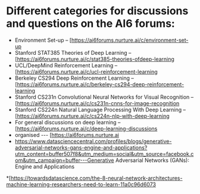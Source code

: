 # Different categories for discussions and questions on the AI6 forums:
* Environment Set-up – [https://ai6forums.nurture.ai/c/environment-set-up
* Stanford STAT385 Theories of Deep Learning – [https://ai6forums.nurture.ai/c/stat385-theories-ofdeep-learning
* UCL/DeepMind Reinforcement Learning – [https://ai6forums.nurture.ai/c/ucl-reinforcement-learning
* Berkeley CS294 Deep Reinforcement Learning – [https://ai6forums.nurture.ai/c/berkeley-cs294-deep-reinforcement-learning
* Stanford CS231n Convolutional Neural Networks for Visual Recognition – [https://ai6forums.nurture.ai/c/cs231n-cnns-for-image-recognition
* Stanford CS224n Natural Language Processing With Deep Learning – [https://ai6forums.nurture.ai/c/cs224n-nlp-with-deep-learning
* For general discussions on deep learning – [https://ai6forums.nurture.ai/c/deep-learning-discussions
* organised --- [https://ai6forums.nurture.ai
* https://www.datasciencecentral.com/profiles/blogs/generative-adversarial-networks-gans-engine-and-applications?utm_content=buffer507f8&utm_medium=social&utm_source=facebook.com&utm_campaign=buffer---Generative Adversarial Networks (GANs): Engine and Applications

*[https://towardsdatascience.com/the-8-neural-network-architectures-machine-learning-researchers-need-to-learn-11a0c96d6073
